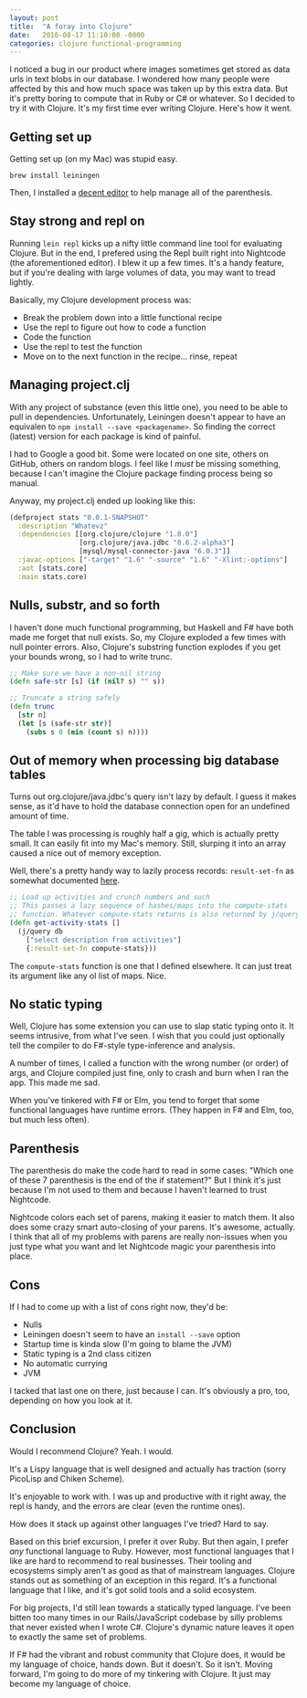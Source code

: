 ```yaml
---
layout: post
title:  "A foray into Clojure"
date:   2016-08-17 11:10:00 -0000
categories: clojure functional-programming
---
```


I noticed a bug in our product where images sometimes get stored as data urls in text blobs in our database. I wondered how many people were affected by this and how much space was taken up by this extra data. But it's pretty boring to compute that in Ruby or C# or whatever. So I decided to try it with Clojure. It's my first time ever writing Clojure. Here's how it went.


## Getting set up

Getting set up (on my Mac) was stupid easy.

`brew install leiningen`

Then, I installed a [decent editor](https://sekao.net/nightcode/) to help manage all of the parenthesis.


## Stay strong and repl on

Running `lein repl` kicks up a nifty little command line tool for evaluating Clojure. But in the end, I prefered using the Repl built right into Nightcode (the aforementioned editor). I blew it up a few times. It's a handy feature, but if you're dealing with large volumes of data, you may want to tread lightly.

Basically, my Clojure development process was:

- Break the problem down into a little functional recipe
- Use the repl to figure out how to code a function
- Code the function
- Use the repl to test the function
- Move on to the next function in the recipe... rinse, repeat


## Managing project.clj

With any project of substance (even this little one), you need to be able to pull in dependencies. Unfortunately, Leiningen doesn't appear to have an equivalen to `npm install --save <packagename>`. So finding the correct (latest) version for each package is kind of painful.

I had to Google a good bit. Some were located on one site, others on GitHub, others on random blogs. I feel like I *must* be missing something, because I can't imagine the Clojure package finding process being so manual.

Anyway, my project.clj ended up looking like this:

```clojure
(defproject stats "0.0.1-SNAPSHOT"
  :description "Whatevz"
  :dependencies [[org.clojure/clojure "1.8.0"]
                 [org.clojure/java.jdbc "0.6.2-alpha3"]
                 [mysql/mysql-connector-java "6.0.3"]]
  :javac-options ["-target" "1.6" "-source" "1.6" "-Xlint:-options"]
  :aot [stats.core]
  :main stats.core)
```


## Nulls, substr, and so forth

I haven't done much functional programming, but Haskell and F# have both made me forget that null exists. So, my Clojure exploded a few times with null pointer errors. Also, Clojure's substring function explodes if you get your bounds wrong, so I had to write trunc.

```clojure
;; Make sure we have a non-nil string
(defn safe-str [s] (if (nil? s) "" s))

;; Truncate a string safely
(defn trunc
  [str n]
  (let [s (safe-str str)]
    (subs s 0 (min (count s) n))))
```


## Out of memory when processing big database tables

Turns out org.clojure/java.jdbc's query isn't lazy by default. I guess it makes sense, as it'd have to hold the database connection open for an undefined amount of time.

The table I was processing is roughly half a gig, which is actually pretty small. It can easily fit into my Mac's memory. Still, slurping it into an array caused a nice out of memory exception.

Well, there's a pretty handy way to lazily process records: `result-set-fn` as somewhat documented [here](http://clojure-doc.org/articles/ecosystem/java_jdbc/home.html).

```clojure
;; Load up activities and crunch numbers and such
;; This passes a lazy sequence of hashes/maps into the compute-stats
;; function. Whatever compute-stats returns is also returned by j/query.
(defn get-activity-stats []
  (j/query db
    ["select description from activities"]
    {:result-set-fn compute-stats}))
```

The `compute-stats` function is one that I defined elsewhere. It can just treat its argument like any ol list of maps. Nice.


## No static typing

Well, Clojure has some extension you can use to slap static typing onto it. It seems intrusive, from what I've seen. I wish that you could just optionally tell the compiler to do F#-style type-inference and analysis.

A number of times, I called a function with the wrong number (or order) of args, and Clojure compiled just fine, only to crash and burn when I ran the app. This made me sad.

When you've tinkered with F# or Elm, you tend to forget that some functional languages have runtime errors. (They happen in F# and Elm, too, but much less often).


## Parenthesis

The parenthesis do make the code hard to read in some cases: "Which one of these 7 parenthesis is the end of the if statement?" But I think it's just because I'm not used to them and because I haven't learned to trust Nightcode.

Nightcode colors each set of parens, making it easier to match them. It also does some crazy smart auto-closing of your parens. It's awesome, actually. I think that all of my problems with parens are really non-issues when you just type what you want and let Nightcode magic your parenthesis into place.


## Cons

If I had to come up with a list of cons right now, they'd be:

- Nulls
- Leiningen doesn't seem to have an `install --save` option
- Startup time is kinda slow (I'm going to blame the JVM)
- Static typing is a 2nd class citizen
- No automatic currying
- JVM

I tacked that last one on there, just because I can. It's obviously a pro, too, depending on how you look at it.


## Conclusion

Would I recommend Clojure? Yeah. I would.

It's a Lispy language that is well designed and actually has traction (sorry PicoLisp and Chiken Scheme).

It's enjoyable to work with. I was up and productive with it right away, the repl is handy, and the errors are clear (even the runtime ones).

How does it stack up against other languages I've tried? Hard to say.

Based on this brief excursion, I prefer it over Ruby. But then again, I prefer *any* functional language to Ruby. However, most functional languages that I like are hard to recommend to real businesses. Their tooling and ecosystems simply aren't as good as that of mainstream languages. Clojure stands out as something of an exception in this regard. It's a functional language that I like, and it's got solid tools and a solid ecosystem.

For big projects, I'd still lean towards a statically typed language. I've been bitten too many times in our Rails/JavaScript codebase by silly problems that never existed when I wrote C#. Clojure's dynamic nature leaves it open to exactly the same set of problems.

If F# had the vibrant and robust community that Clojure does, it would be my language of choice, hands down. But it doesn't. So it isn't. Moving forward, I'm going to do more of my tinkering with Clojure. It just may become my language of choice.
